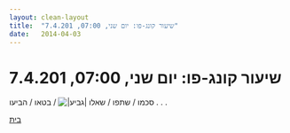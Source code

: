 ```yaml
---
layout: clean-layout
title:  "שיעור קונג-פו: יום שני, 07:00, 7.4.201"
date:   2014-04-03
---
```

# שיעור קונג-פו: יום שני, 07:00, 7.4.201 
סכמו / שתפו / שאלו <img src="http://www.timg.co.il/tapuzForum/images/Emo106.gif" alt="|גביע|"> / בטאו / הביעו . . .

<a href="javascript:history.back()">בית</a>